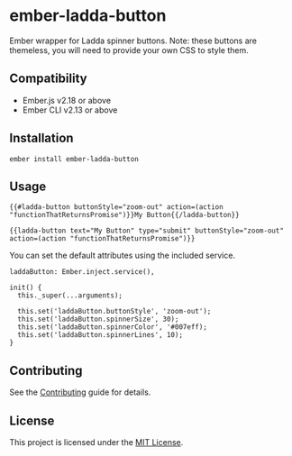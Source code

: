 ember-ladda-button
==============================================================================

Ember wrapper for Ladda spinner buttons. Note: these buttons are themeless, you will need to provide your own CSS to style them.


Compatibility
------------------------------------------------------------------------------

* Ember.js v2.18 or above
* Ember CLI v2.13 or above


Installation
------------------------------------------------------------------------------

```
ember install ember-ladda-button
```


Usage
------------------------------------------------------------------------------

```
{{#ladda-button buttonStyle="zoom-out" action=(action "functionThatReturnsPromise")}}My Button{{/ladda-button}}

{{ladda-button text="My Button" type="submit" buttonStyle="zoom-out" action=(action "functionThatReturnsPromise")}}
```

You can set the default attributes using the included service.

```
laddaButton: Ember.inject.service(),

init() {
  this._super(...arguments);

  this.set('laddaButton.buttonStyle', 'zoom-out');
  this.set('laddaButton.spinnerSize', 30);
  this.set('laddaButton.spinnerColor', '#007eff);
  this.set('laddaButton.spinnerLines', 10);
}
```


Contributing
------------------------------------------------------------------------------

See the [Contributing](CONTRIBUTING.md) guide for details.


License
------------------------------------------------------------------------------

This project is licensed under the [MIT License](LICENSE.md).
